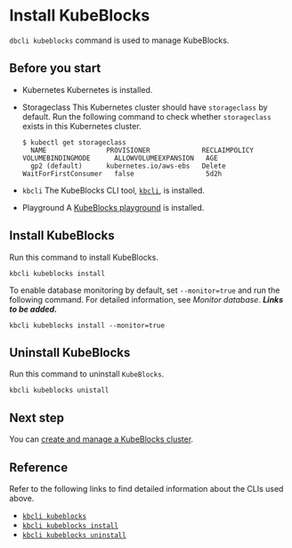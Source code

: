 # Install KubeBlocks

`dbcli kubeblocks` command is used to manage KubeBlocks.

## Before you start

- Kubernetes 
  Kubernetes is installed.

- Storageclass
  This Kubernetes cluster should have `storageclass` by default. Run the following command to check whether `storageclass` exists in this Kubernetes cluster. 
  
  ```
  $ kubectl get storageclass
    NAME               PROVISIONER             RECLAIMPOLICY   VOLUMEBINDINGMODE      ALLOWVOLUMEEXPANSION   AGE
    gp2 (default)      kubernetes.io/aws-ebs   Delete          WaitForFirstConsumer   false                  5d2h
  ```

- `kbcli`
  The KubeBlocks CLI tool, [`kbcli`](install_kbcli.md), is installed.

- Playground
  A [KubeBlocks playground](install_playground.md) is installed.

## Install KubeBlocks

Run this command to install KubeBlocks.

```
kbcli kubeblocks install 
```

To enable database monitoring by default, set `--monitor=true` and run the following command. For detailed information, see _Monitor database_. ***Links to be added.***

```
kbcli kubeblocks install --monitor=true
```


## Uninstall KubeBlocks

Run this command to uninstall `KubeBlocks`.

```
kbcli kubeblocks unistall
```

## Next step

You can [create and manage a KubeBlocks cluster](create_and_manege_a_cluster.md).

## Reference

Refer to the following links to find detailed information about the CLIs used above.

- [`kbcli kubeblocks`](cli/../../cli/kbcli_kubeblocks.md)
- [`kbcli kubeblocks install`](cli/../../cli/kbcli_kubeblocks_install.md)
- [`kbcli kubeblocks uninstall`](cli/../../cli/kbcli_kubeblocks_uninstall.md)